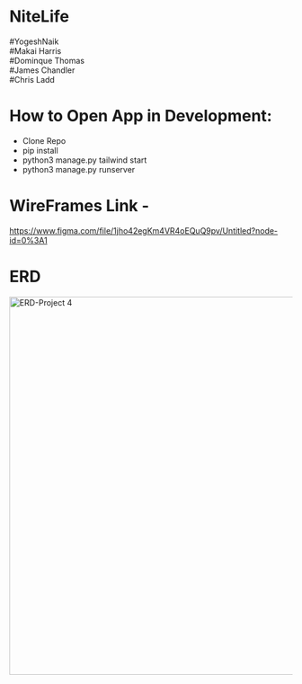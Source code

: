 # NiteLife

#YogeshNaik <br />
#Makai Harris <br />
#Dominque Thomas <br />
#James Chandler<br />
#Chris Ladd<br />



# How to Open App in Development:
 * Clone Repo
 * pip install
 * python3 manage.py tailwind start
 * python3 manage.py runserver


#  WireFrames Link - 
https://www.figma.com/file/1jho42egKm4VR4oEQuQ9pv/Untitled?node-id=0%3A1

# ERD <br/>

<img width="673" alt="ERD-Project 4" src="https://user-images.githubusercontent.com/12414199/139543451-4da3b3e9-73f6-4949-8163-40f8e0b2a473.png">
